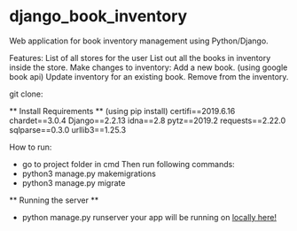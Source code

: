 # django_book_inventory
Web application for book inventory management using Python/Django.

Features:
List of all stores for the user
List out all the books in inventory inside the store.
Make changes to inventory:
Add a new book. (using google book api)
Update inventory for an existing book.
Remove from the inventory.

git clone: 

** Install Requirements ** (using pip install)
certifi==2019.6.16
chardet==3.0.4
Django==2.2.13
idna==2.8
pytz==2019.2
requests==2.22.0
sqlparse==0.3.0
urllib3==1.25.3
  
How to run: 
  * go to project folder in cmd
  Then run following commands:
  * python3 manage.py makemigrations
  * python3 manage.py migrate
  
** Running the server **
 * python manage.py runserver
 your app will be running on  [locally here!](http://127.0.0.1:8000/)
